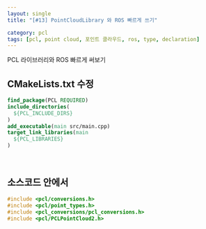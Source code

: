 ```yaml
---
layout: single
title: "[#13] PointCloudLibrary 와 ROS 빠르게 쓰기"

category: pcl
tags: [pcl, point cloud, 포인트 클라우드, ros, type, declaration]
---
```


PCL 라이브러리와 ROS 빠르게 써보기 <br/>

## CMakeLists.txt 수정

~~~cmake
find_package(PCL REQUIRED)
include_directories(
  ${PCL_INCLUDE_DIRS}
)
add_executable(main src/main.cpp)
target_link_libraries(main
  ${PCL_LIBRARIES}
)
~~~

<br/>

## 소스코드 안에서

~~~c++
#include <pcl/conversions.h>
#include <pcl/point_types.h>
#include <pcl_conversions/pcl_conversions.h>
#include <pcl/PCLPointCloud2.h>
~~~